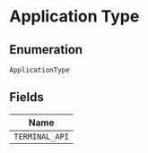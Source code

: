 
# Application Type

## Enumeration

`ApplicationType`

## Fields

| Name |
|  --- |
| `TERMINAL_API` |

